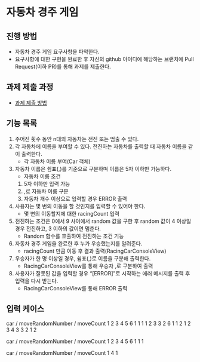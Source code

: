 # 자동차 경주 게임
## 진행 방법
* 자동차 경주 게임 요구사항을 파악한다.
* 요구사항에 대한 구현을 완료한 후 자신의 github 아이디에 해당하는 브랜치에 Pull Request(이하 PR)를 통해 과제를 제출한다.

## 과제 제출 과정
* [과제 제출 방법](https://github.com/next-step/nextstep-docs/tree/master/precourse)

## 기능 목록
1. 주어진 횟수 동안 n대의 자동차는 전진 또는 멈출 수 있다.
2. 각 자동차에 이름을 부여할 수 있다. 전진하는 자동차를 출력할 때 자동차 이름을 같이 출력한다.
   - 각 자동차 이름 부여(Car 객체)
3. 자동차 이름은 쉼표(,)를 기준으로 구분하며 이름은 5자 이하만 가능하다.
   - 자동차 이름 조건
   1. 5자 이하만 입력 가능
   2. ,로 자동차 이름 구분
   3. 자동차 개수 이상으로 입력할 경우 ERROR 출력
4. 사용자는 몇 번의 이동을 할 것인지를 입력할 수 있어야 한다.
   - 몇 변의 이동할지에 대한 racingCount 입력
5. 전진하는 조건은 0에서 9 사이에서 random 값을 구한 후 random 값이 4 이상일 경우 전진하고, 3 이하의 값이면 멈춘다.
   - Random 함수를 호출하여 전진하는 조건 기능
6. 자동차 경주 게임을 완료한 후 누가 우승했는지를 알려준다.
   - racingCount 만큼 이동 후 결과 출력(RacingCarConsoleView)
7. 우승자가 한 명 이상일 경우, 쉼표(,)로 이름을 구분해 출력한다.
   - RacingCarConsoleView를 통해 우승자 ,로 구분하여 출력
8. 사용자가 잘못된 값을 입력할 경우 “[ERROR]”로 시작하는 에러 메시지를 출력 후 입력을 다시 받는다.
   - RacingCarConsoleView를 통해 ERROR 출력
   
## 입력 케이스
car      /  moveRandomNumber /   moveCount
1 2 3       4 5 6                1 1 1
1 2 3       3 2 6                1 1 2
1 2 3       4 3 3                2 1 2

car      /  moveRandomNumber /   moveCount
1 2 3       4 5 6                1 1 1

car      /  moveRandomNumber /   moveCount
1           4                    1

